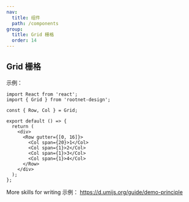 ```yaml
---
nav:
  title: 组件
  path: /components
group:
  title: Grid 栅格
  order: 14
---
```


## Grid 栅格

示例：

```tsx
import React from 'react';
import { Grid } from 'rootnet-design';

const { Row, Col } = Grid;

export default () => {
  return (
    <div>
      <Row gutter={[0, 16]}>
        <Col span={20}>1</Col>
        <Col span={1}>2</Col>
        <Col span={1}>3</Col>
        <Col span={1}>4</Col>
      </Row>
    </div>
  );
};
```

More skills for writing 示例： https://d.umijs.org/guide/demo-principle
